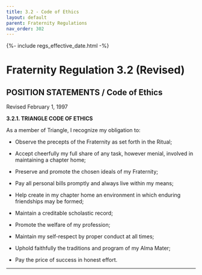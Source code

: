 ```yaml
---
title: 3.2 - Code of Ethics
layout: default
parent: Fraternity Regulations
nav_order: 302
---
```

{%- include regs_effective_date.html -%}

# Fraternity Regulation 3.2 (Revised)

## POSITION STATEMENTS / Code of Ethics

Revised February 1, 1997

<strong>
3.2.1. TRIANGLE CODE OF ETHICS
</strong>

As a member of Triangle, I recognize my obligation to:

- Observe the precepts of the Fraternity as set forth in the
Ritual;

- Accept cheerfully my full share of any task, however menial,
involved in maintaining a chapter home;

- Preserve and promote the chosen ideals of my Fraternity;

- Pay all personal bills promptly and always live within my
means;

- Help create in my chapter home an environment in which
enduring friendships may be formed;

- Maintain a creditable scholastic record;

- Promote the welfare of my profession;

- Maintain my self-respect by proper conduct at all times;

- Uphold faithfully the traditions and program of my Alma
Mater;

- Pay the price of success in honest effort.

---